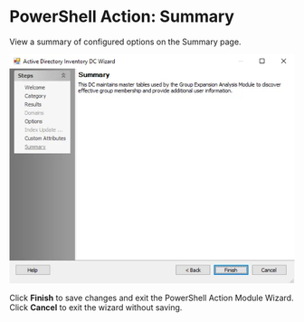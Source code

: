 # PowerShell Action: Summary

View a summary of configured options on the Summary page.

![PowerShell Action Module Wizard Summary page](../../../../../../static/img/product_docs/accessanalyzer/enterpriseauditor/admin/datacollector/adinventory/summary.webp)

Click __Finish__ to save changes and exit the PowerShell Action Module Wizard. Click __Cancel__ to exit the wizard without saving.
